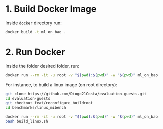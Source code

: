 # 1. Build Docker Image

Inside `docker` directory run:

```sh
docker build -t ml_on_bao .
```

# 2. Run Docker

Inside the folder desired folder, run:
``` sh
docker run --rm -it -u root -v "$(pwd):$(pwd)" -w "$(pwd)" ml_on_bao
```

For instance, to build a linux image (on root directory):

```sh
git clone https://github.com/Diogo21Costa/evaluation-guests.git
cd evaluation-guests
git checkout feat/reconfigure_buildroot
cd benchmarks/linux_mibench 

docker run --rm -it -u root -v "$(pwd):$(pwd)" -w "$(pwd)" ml_on_bao
bash build_linux.sh
```

